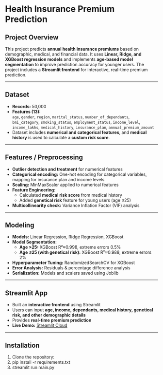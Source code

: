 # Health Insurance Premium Prediction

## Project Overview
This project predicts **annual health insurance premiums** based on demographic, medical, and financial data. It uses **Linear, Ridge, and XGBoost regression models** and implements **age-based model segmentation** to improve prediction accuracy for younger users. The project includes a **Streamlit frontend** for interactive, real-time premium prediction.

---

## Dataset
- **Records:** 50,000  
- **Features (13):**  
  `age`, `gender`, `region`, `marital_status`, `number_of_dependants`, `bmi_category`, `smoking_status`, `employment_status`, `income_level`, `income_lakhs`, `medical_history`, `insurance_plan`, `annual_premium_amount`  
- Dataset includes **numerical and categorical features**, and **medical history** is used to calculate a **custom risk score**.

---

## Features / Preprocessing
- **Outlier detection and treatment** for numerical features  
- **Categorical encoding:** One-hot encoding for categorical variables, mapping for insurance plan and income levels  
- **Scaling:** MinMaxScaler applied to numerical features  
- **Feature Engineering:**  
  - Calculated **medical risk score** from medical history  
  - Added **genetical risk** feature for young users (age ≤25)  
- **Multicollinearity check:** Variance Inflation Factor (VIF) analysis  

---

## Modeling
- **Models:** Linear Regression, Ridge Regression, XGBoost  
- **Model Segmentation:**  
  - **Age >25:** XGBoost R²≈0.998, extreme errors 0.5%  
  - **Age ≤25 (with genetical risk):** XGBoost R²≈0.988, extreme errors 2%  
- **Hyperparameter Tuning:** RandomizedSearchCV for XGBoost  
- **Error Analysis:** Residuals & percentage difference analysis  
- **Serialization:** Models and scalers saved using Joblib  

---

## Streamlit App
- Built an **interactive frontend** using Streamlit  
- Users can input **age, income, dependants, medical history, genetical risk, and other demographic details**  
- Provides **real-time premium prediction**  
- **Live Demo:** [Streamlit Cloud](https://project-ml-premium-prediction.streamlit.app/)  

---

## Installation
1. Clone the repository:  
2. pip install -r requirements.txt
3. streamlit run main.py

